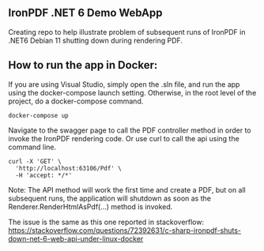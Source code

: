 ## IronPDF .NET 6 Demo WebApp

Creating repo to help illustrate problem of subsequent runs of IronPDF in .NET6 Debian 11 shutting down during rendering PDF.

## How to run the app in Docker:

If you are using Visual Studio, simply open the .sln file, and run the app using the docker-compose launch setting. Otherwise, in the root level of the project, do a docker-compose command.

``` script
docker-compose up
```

Navigate to the swagger page to call the PDF controller method in order to invoke the IronPDF rendering code.
Or use curl to call the api using the command line.

``` script
curl -X 'GET' \
  'http://localhost:63106/Pdf' \
  -H 'accept: */*'
```

Note: The API method will work the first time and create a PDF, but on all subsequent runs, the application will shutdown as soon as the Renderer.RenderHtmlAsPdf(...) method is invoked.

The issue is the same as this one reported in stackoverflow: https://stackoverflow.com/questions/72392631/c-sharp-ironpdf-shuts-down-net-6-web-api-under-linux-docker
